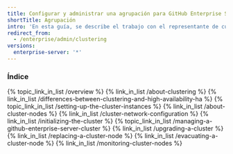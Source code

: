```yaml
---
title: Configurar y administrar una agrupación para GitHub Enterprise Server
shortTitle: Agrupación
intro: 'En esta guía, se describe el trabajo con el representante de cuenta para determinar si la agrupación de {% data variables.product.prodname_enterprise %} es una buena solución para tu organización, además de la configuración de una agrupación.'
redirect_from:
  - /enterprise/admin/clustering
versions:
  enterprise-server: '*'
---
```


### Índice

{% topic_link_in_list /overview %}
    {% link_in_list /about-clustering %}
    {% link_in_list /differences-between-clustering-and-high-availability-ha %}
{% topic_link_in_list /setting-up-the-cluster-instances %}
    {% link_in_list /about-cluster-nodes %}
    {% link_in_list /cluster-network-configuration %}
    {% link_in_list /initializing-the-cluster %}
{% topic_link_in_list /managing-a-github-enterprise-server-cluster %}
    {% link_in_list /upgrading-a-cluster %}
    {% link_in_list /replacing-a-cluster-node %}
    {% link_in_list /evacuating-a-cluster-node %}
    {% link_in_list /monitoring-cluster-nodes %}
